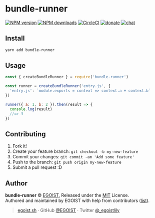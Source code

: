 # bundle-runner

[![NPM version](https://badgen.net/npm/v/bundle-runner)](https://npmjs.com/package/bundle-runner) [![NPM downloads](https://badgen.net/npm/dm/bundle-runner)](https://npmjs.com/package/bundle-runner) [![CircleCI](https://badgen.net/circleci/github/egoist/bundle-runner/master)](https://circleci.com/gh/egoist/bundle-runner/tree/master) [![donate](https://badgen.net/badge/support%20me/donate/ff69b4)](https://patreon.com/egoist) [![chat](https://badgen.net/badge/chat%20on/discord/7289DA)](https://chat.egoist.moe)

## Install

```bash
yarn add bundle-runner
```

## Usage

```js
const { createBundleRunner } = require('bundle-runner')

const runner = createBundleRunner('entry.js', {
  'entry.js': `module.exports = context => context.a + context.b`
})

runner({ a: 1, b: 2 }).then(result => {
  console.log(result)
  //=> 3
})
```

## Contributing

1. Fork it!
2. Create your feature branch: `git checkout -b my-new-feature`
3. Commit your changes: `git commit -am 'Add some feature'`
4. Push to the branch: `git push origin my-new-feature`
5. Submit a pull request :D

## Author

**bundle-runner** © [EGOIST](https://github.com/egoist), Released under the [MIT](./LICENSE) License.<br>
Authored and maintained by EGOIST with help from contributors ([list](https://github.com/egoist/bundle-runner/contributors)).

> [egoist.sh](https://egoist.sh) · GitHub [@EGOIST](https://github.com/egoist) · Twitter [@\_egoistlily](https://twitter.com/_egoistlily)
